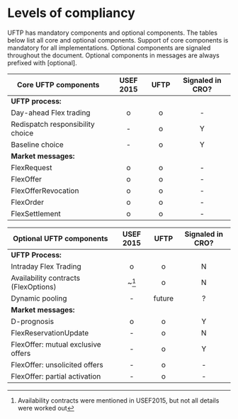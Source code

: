 # Levels of compliancy

UFTP has mandatory components and optional components.
The tables below list all core and optional components.
Support of core components is mandatory for all implementations.
Optional components are signaled throughout the document.
Optional components in messages are always prefixed with [optional].


| Core UFTP components                 | USEF 2015 | UFTP   | Signaled in CRO? |
| ------------------------------------ | :-------: | :----: | :--------------: |
| **UFTP process:**                    |           |        |                  |
| Day-ahead Flex trading               | o         | o      | -                |
| Redispatch responsibility choice     | -         | o      | Y                |
| Baseline choice                      | -         | o      | Y                |
| **Market messages:**                 |           |        |                  |
| FlexRequest                          | o         | o      | -                |
| FlexOffer                            | o         | o      | -                |
| FlexOfferRevocation                  | o         | o      | -                |
| FlexOrder                            | o         | o      | -                |
| FlexSettlement                       | o         | o      | -                |

| Optional UFTP components             | USEF 2015 | UFTP   | Signaled in CRO? |
|--------------------------------------|:---------:|:------:|:----------------:|
| **UFTP Process:**                    |           |        |                  |
| Intraday Flex Trading                | o         | o      | N                |
| Availability contracts (FlexOptions) | ~[^1]     | o      | N                |
| Dynamic pooling                      | -         | future | ?                |
| **Market messages:**                 |           |        |                  |
| D-prognosis                          | o         | o      | Y                |
| FlexReservationUpdate                | -         | o      | N                |
| FlexOffer: mutual exclusive offers   | -         | o      | Y                |
| FlexOffer: unsolicited offers        | -         | o      | -                |
| FlexOffer: partial activation        | -         | o      | -                |

[^1]: Availability contracts were mentioned in USEF2015, but not all details were worked out
